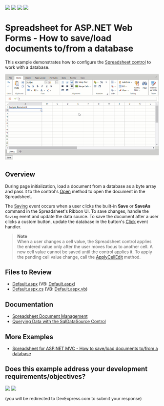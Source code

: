 <!-- default badges list -->
![](https://img.shields.io/endpoint?url=https://codecentral.devexpress.com/api/v1/VersionRange/128548010/18.1.10%2B)
[![](https://img.shields.io/badge/Open_in_DevExpress_Support_Center-FF7200?style=flat-square&logo=DevExpress&logoColor=white)](https://supportcenter.devexpress.com/ticket/details/T190812)
[![](https://img.shields.io/badge/📖_How_to_use_DevExpress_Examples-e9f6fc?style=flat-square)](https://docs.devexpress.com/GeneralInformation/403183)
[![](https://img.shields.io/badge/💬_Leave_Feedback-feecdd?style=flat-square)](#does-this-example-address-your-development-requirementsobjectives)
<!-- default badges end -->
# Spreadsheet for ASP.NET Web Forms - How to save/load documents to/from a database

This example demonstrates how to configure the [Spreadsheet control](https://docs.devexpress.com/AspNet/16157/components/spreadsheet) to work with a database. 

![Connect Spreadsheet to Database](save-to-database.gif)

## Overview

During page initialization, load a document from a database as a byte array and pass it to the control's [Open](https://docs.devexpress.com/AspNet/DevExpress.Web.ASPxSpreadsheet.ASPxSpreadsheet.Open(System.String-DevExpress.Spreadsheet.DocumentFormat-System.Func-System.Byte---)) method to open the document in the Spreadsheet.

The [Saving](https://docs.devexpress.com/AspNet/DevExpress.Web.ASPxSpreadsheet.ASPxSpreadsheet.Saving) event occurs when a user clicks the built-in **Save** or **SaveAs** command in the Spreadsheet's Ribbon UI. To save changes, handle the `Saving` event and update the data source. To save the document after a user clicks a custom button, update the database in the button's [Click](https://docs.devexpress.com/AspNet/DevExpress.Web.ASPxButton.Click?p=netframework) event handler.

> **Note**  
> When a user changes a cell value, the Spreadsheet control applies the entered value only after the user moves focus to another cell. A new cell value cannot be saved until the control applies it. To apply the pending cell value change, call the [ApplyCellEdit](https://docs.devexpress.com/AspNet/js-ASPxClientSpreadsheet.ApplyCellEdit?p=netframework) method.

## Files to Review
* [Default.aspx](./CS/ASPxSpreadsheetBinding/Default.aspx) (VB: [Default.aspx](./VB/ASPxSpreadsheetBinding/Default.aspx))
* [Default.aspx.cs](./CS/ASPxSpreadsheetBinding/Default.aspx.cs) (VB: [Default.aspx.vb](./VB/ASPxSpreadsheetBinding/Default.aspx.vb))

## Documentation

* [Spreadsheet Document Management](https://docs.devexpress.com/AspNet/116406/components/spreadsheet/document-management)
* [Querying Data with the SqlDataSource Control](https://learn.microsoft.com/en-us/aspnet/web-forms/overview/data-access/accessing-the-database-directly-from-an-aspnet-page/querying-data-with-the-sqldatasource-control-cs)

## More Examples

* [Spreadsheet for ASP.NET MVC - How to save/load documents to/from a database](https://github.com/DevExpress-Examples/asp-net-mvc-spreadsheet-work-with-database)
<!-- feedback -->
## Does this example address your development requirements/objectives?

[<img src="https://www.devexpress.com/support/examples/i/yes-button.svg"/>](https://www.devexpress.com/support/examples/survey.xml?utm_source=github&utm_campaign=asp-net-web-forms-spreadsheet-work-with-database&~~~was_helpful=yes) [<img src="https://www.devexpress.com/support/examples/i/no-button.svg"/>](https://www.devexpress.com/support/examples/survey.xml?utm_source=github&utm_campaign=asp-net-web-forms-spreadsheet-work-with-database&~~~was_helpful=no)

(you will be redirected to DevExpress.com to submit your response)
<!-- feedback end -->
